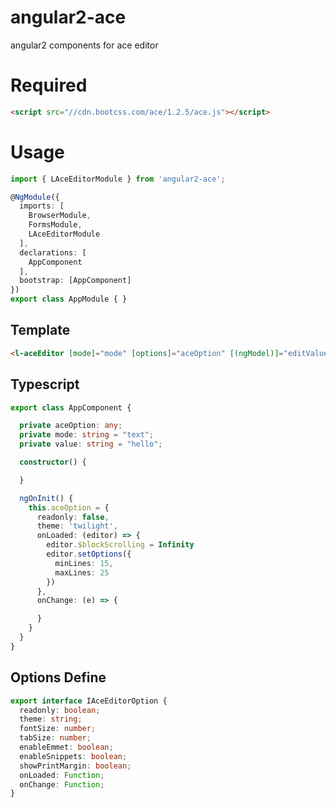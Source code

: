 # angular2-ace
angular2 components for ace editor

# Required
```html
<script src="//cdn.bootcss.com/ace/1.2.5/ace.js"></script>
```

# Usage
```typescript
import { LAceEditorModule } from 'angular2-ace';

@NgModule({
  imports: [
    BrowserModule,
    FormsModule,
    LAceEditorModule
  ],
  declarations: [
    AppComponent
  ],
  bootstrap: [AppComponent]
})
export class AppModule { }
```

## Template
```html
<l-aceEditor [mode]="mode" [options]="aceOption" [(ngModel)]="editValue"></l-aceEditor>
```

## Typescript
```typescript
export class AppComponent {

  private aceOption: any;
  private mode: string = "text";
  private value: string = "hello";

  constructor() {

  }

  ngOnInit() {
    this.aceOption = {
      readonly: false,
      theme: 'twilight',
      onLoaded: (editor) => {
        editor.$blockScrolling = Infinity
        editor.setOptions({
          minLines: 15,
          maxLines: 25
        })
      },
      onChange: (e) => {

      }
    }
  }
}
```

## Options Define 
```typescript
export interface IAceEditorOption {
  readonly: boolean;
  theme: string;
  fontSize: number;  
  tabSize: number;
  enableEmmet: boolean;
  enableSnippets: boolean;
  showPrintMargin: boolean;
  onLoaded: Function;
  onChange: Function;
}
```